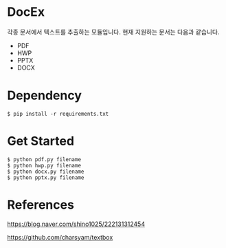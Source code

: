 # DocEx
각종 문서에서 텍스트를 추출하는 모듈입니다.
현재 지원하는 문서는 다음과 같습니다.

- PDF
- HWP
- PPTX
- DOCX

# Dependency
```
$ pip install -r requirements.txt
```

# Get Started
```
$ python pdf.py filename
$ python hwp.py filename
$ python docx.py filename
$ python pptx.py filename
```

# References
https://blog.naver.com/shino1025/222131312454

https://github.com/charsyam/textbox
